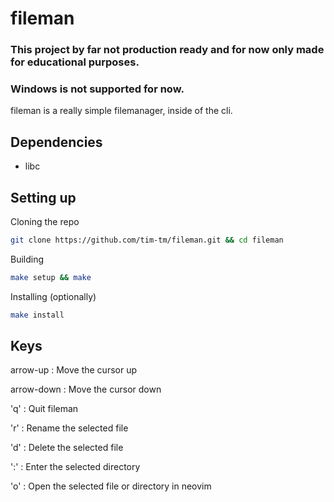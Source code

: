 # fileman

### This project by far not production ready and for now only made for educational purposes.
### Windows is not supported for now.

fileman is a really simple filemanager, inside of the cli.

## Dependencies
- libc

## Setting up

Cloning the repo
```sh
git clone https://github.com/tim-tm/fileman.git && cd fileman
```

Building
```sh
make setup && make
```

Installing (optionally)
```sh
make install
```

## Keys

arrow-up
: Move the cursor up

arrow-down
: Move the cursor down

'q'
: Quit fileman

'r'
: Rename the selected file

'd'
: Delete the selected file

':'
: Enter the selected directory

'o'
: Open the selected file or directory in neovim
